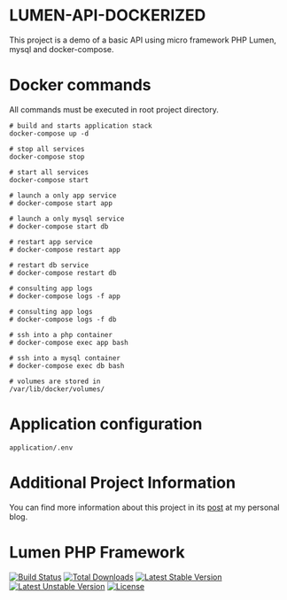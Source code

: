 # LUMEN-API-DOCKERIZED
This project is a demo of a basic API using micro framework PHP Lumen, mysql and docker-compose.

# Docker commands

All commands must be executed in root project directory.

```
# build and starts application stack
docker-compose up -d

# stop all services
docker-compose stop

# start all services
docker-compose start

# launch a only app service
# docker-compose start app

# launch a only mysql service
# docker-compose start db

# restart app service
# docker-compose restart app

# restart db service
# docker-compose restart db

# consulting app logs
# docker-compose logs -f app

# consulting app logs
# docker-compose logs -f db

# ssh into a php container
# docker-compose exec app bash

# ssh into a mysql container
# docker-compose exec db bash

# volumes are stored in
/var/lib/docker/volumes/
```

# Application configuration

```
application/.env
```

# Additional Project Information
You can find more information about this project in its [post](https://medium.com/@flaviofagundes/a-lightweight-basic-api-in-php-using-the-lumen-framework-in-a-dockerized-environment-2b657057bf4f) at my personal blog.


# Lumen PHP Framework
[![Build Status](https://travis-ci.org/laravel/lumen-framework.svg)](https://travis-ci.org/laravel/lumen-framework)
[![Total Downloads](https://poser.pugx.org/laravel/lumen-framework/d/total.svg)](https://packagist.org/packages/laravel/lumen-framework)
[![Latest Stable Version](https://poser.pugx.org/laravel/lumen-framework/v/stable.svg)](https://packagist.org/packages/laravel/lumen-framework)
[![Latest Unstable Version](https://poser.pugx.org/laravel/lumen-framework/v/unstable.svg)](https://packagist.org/packages/laravel/lumen-framework)
[![License](https://poser.pugx.org/laravel/lumen-framework/license.svg)](https://packagist.org/packages/laravel/lumen-framework)
